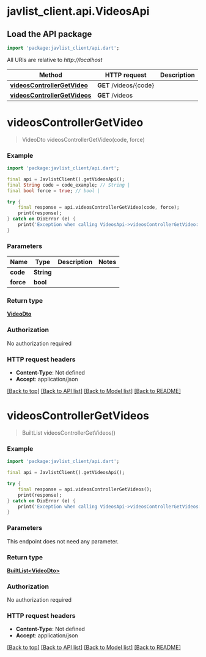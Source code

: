 # javlist_client.api.VideosApi

## Load the API package
```dart
import 'package:javlist_client/api.dart';
```

All URIs are relative to *http://localhost*

Method | HTTP request | Description
------------- | ------------- | -------------
[**videosControllerGetVideo**](VideosApi.md#videoscontrollergetvideo) | **GET** /videos/{code} | 
[**videosControllerGetVideos**](VideosApi.md#videoscontrollergetvideos) | **GET** /videos | 


# **videosControllerGetVideo**
> VideoDto videosControllerGetVideo(code, force)



### Example
```dart
import 'package:javlist_client/api.dart';

final api = JavlistClient().getVideosApi();
final String code = code_example; // String | 
final bool force = true; // bool | 

try {
    final response = api.videosControllerGetVideo(code, force);
    print(response);
} catch on DioError (e) {
    print('Exception when calling VideosApi->videosControllerGetVideo: $e\n');
}
```

### Parameters

Name | Type | Description  | Notes
------------- | ------------- | ------------- | -------------
 **code** | **String**|  | 
 **force** | **bool**|  | 

### Return type

[**VideoDto**](VideoDto.md)

### Authorization

No authorization required

### HTTP request headers

 - **Content-Type**: Not defined
 - **Accept**: application/json

[[Back to top]](#) [[Back to API list]](../README.md#documentation-for-api-endpoints) [[Back to Model list]](../README.md#documentation-for-models) [[Back to README]](../README.md)

# **videosControllerGetVideos**
> BuiltList<VideoDto> videosControllerGetVideos()



### Example
```dart
import 'package:javlist_client/api.dart';

final api = JavlistClient().getVideosApi();

try {
    final response = api.videosControllerGetVideos();
    print(response);
} catch on DioError (e) {
    print('Exception when calling VideosApi->videosControllerGetVideos: $e\n');
}
```

### Parameters
This endpoint does not need any parameter.

### Return type

[**BuiltList&lt;VideoDto&gt;**](VideoDto.md)

### Authorization

No authorization required

### HTTP request headers

 - **Content-Type**: Not defined
 - **Accept**: application/json

[[Back to top]](#) [[Back to API list]](../README.md#documentation-for-api-endpoints) [[Back to Model list]](../README.md#documentation-for-models) [[Back to README]](../README.md)

